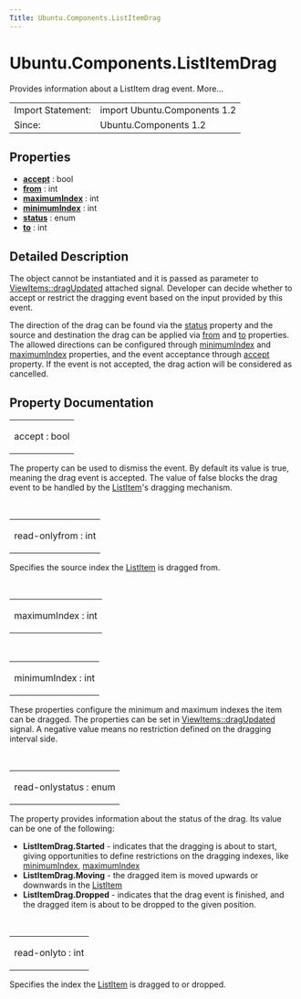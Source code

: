 ```yaml
---
Title: Ubuntu.Components.ListItemDrag
---
```


# Ubuntu.Components.ListItemDrag

<span class="subtitle"></span>
<!-- $$$ListItemDrag-brief -->
<p>Provides information about a ListItem drag event. More...</p>
<!-- @@@ListItemDrag -->
<table class="alignedsummary">
<tr><td class="memItemLeft rightAlign topAlign"> Import Statement:</td><td class="memItemRight bottomAlign"> import Ubuntu.Components 1.2</td></tr><tr><td class="memItemLeft rightAlign topAlign"> Since:</td><td class="memItemRight bottomAlign">  Ubuntu.Components 1.2</td></tr></table><ul>
</ul>
<h2 id="properties">Properties</h2>
<ul>
<li class="fn"><b><b><a href="#accept-prop">accept</a></b></b> : bool</li>
<li class="fn"><b><b><a href="#from-prop">from</a></b></b> : int</li>
<li class="fn"><b><b><a href="#maximumIndex-prop">maximumIndex</a></b></b> : int</li>
<li class="fn"><b><b><a href="#minimumIndex-prop">minimumIndex</a></b></b> : int</li>
<li class="fn"><b><b><a href="#status-prop">status</a></b></b> : enum</li>
<li class="fn"><b><b><a href="#to-prop">to</a></b></b> : int</li>
</ul>
<!-- $$$ListItemDrag-description -->
<h2 id="details">Detailed Description</h2>
</p>
<p>The object cannot be instantiated and it is passed as parameter to <a href="Ubuntu.Components.ViewItems.md#dragUpdated-signal">ViewItems::dragUpdated</a> attached signal. Developer can decide whether to accept or restrict the dragging event based on the input provided by this event.</p>
<p>The direction of the drag can be found via the <a href="#status-prop">status</a> property and the source and destination the drag can be applied via <a href="#from-prop">from</a> and <a href="#to-prop">to</a> properties. The allowed directions can be configured through <a href="#minimumIndex-prop">minimumIndex</a> and <a href="#maximumIndex-prop">maximumIndex</a> properties, and the event acceptance through <a href="#accept-prop">accept</a> property. If the event is not accepted, the drag action will be considered as cancelled.</p>
<!-- @@@ListItemDrag -->
<h2>Property Documentation</h2>
<!-- $$$accept -->
<table class="qmlname"><tr valign="top" id="accept-prop"><td class="tblQmlPropNode"><p><span class="name">accept</span> : <span class="type">bool</span></p></td></tr></table><p>The property can be used to dismiss the event. By default its value is true, meaning the drag event is accepted. The value of false blocks the drag event to be handled by the <a href="Ubuntu.Components.ListItem.md">ListItem</a>'s dragging mechanism.</p>
<!-- @@@accept -->
<br/>
<!-- $$$from -->
<table class="qmlname"><tr valign="top" id="from-prop"><td class="tblQmlPropNode"><p><span class="qmlreadonly">read-only</span><span class="name">from</span> : <span class="type">int</span></p></td></tr></table><p>Specifies the source index the <a href="Ubuntu.Components.ListItem.md">ListItem</a> is dragged from.</p>
<!-- @@@from -->
<br/>
<!-- $$$maximumIndex -->
<table class="qmlname"><tr valign="top" id="maximumIndex-prop"><td class="tblQmlPropNode"><p><span class="name">maximumIndex</span> : <span class="type">int</span></p></td></tr></table><!-- @@@maximumIndex -->
<br/>
<!-- $$$minimumIndex -->
<table class="qmlname"><tr valign="top" id="minimumIndex-prop"><td class="tblQmlPropNode"><p><span class="name">minimumIndex</span> : <span class="type">int</span></p></td></tr></table><p>These properties configure the minimum and maximum indexes the item can be dragged. The properties can be set in <a href="Ubuntu.Components.ViewItems.md#dragUpdated-signal">ViewItems::dragUpdated</a> signal. A negative value means no restriction defined on the dragging interval side.</p>
<!-- @@@minimumIndex -->
<br/>
<!-- $$$status -->
<table class="qmlname"><tr valign="top" id="status-prop"><td class="tblQmlPropNode"><p><span class="qmlreadonly">read-only</span><span class="name">status</span> : <span class="type">enum</span></p></td></tr></table><p>The property provides information about the status of the drag. Its value can be one of the following:</p>
<ul>
<li><b>ListItemDrag.Started</b> - indicates that the dragging is about to start, giving opportunities to define restrictions on the dragging indexes, like <a href="#minimumIndex-prop">minimumIndex</a>, <a href="#maximumIndex-prop">maximumIndex</a></li>
<li><b>ListItemDrag.Moving</b> - the dragged item is moved upwards or downwards in the <a href="Ubuntu.Components.ListItem.md">ListItem</a></li>
<li><b>ListItemDrag.Dropped</b> - indicates that the drag event is finished, and the dragged item is about to be dropped to the given position.</li>
</ul>
<!-- @@@status -->
<br/>
<!-- $$$to -->
<table class="qmlname"><tr valign="top" id="to-prop"><td class="tblQmlPropNode"><p><span class="qmlreadonly">read-only</span><span class="name">to</span> : <span class="type">int</span></p></td></tr></table><p>Specifies the index the <a href="Ubuntu.Components.ListItem.md">ListItem</a> is dragged to or dropped.</p>
<!-- @@@to -->
<br/>
